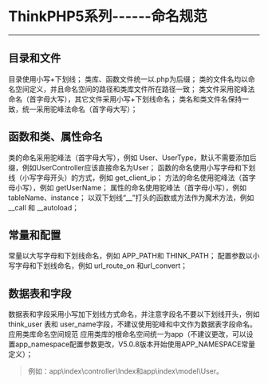 ﻿# ThinkPHP5系列------命名规范
---

## 目录和文件
目录使用小写+下划线；
类库、函数文件统一以.php为后缀；
类的文件名均以命名空间定义，并且命名空间的路径和类库文件所在路径一致；
类文件采用驼峰法命名（首字母大写），其它文件采用小写+下划线命名；
类名和类文件名保持一致，统一采用驼峰法命名（首字母大写）；
## 函数和类、属性命名
类的命名采用驼峰法（首字母大写），例如 User、UserType，默认不需要添加后缀，例如UserController应该直接命名为User；
函数的命名使用小写字母和下划线（小写字母开头）的方式，例如 get_client_ip；
方法的命名使用驼峰法（首字母小写），例如 getUserName；
属性的命名使用驼峰法（首字母小写），例如 tableName、instance；
以双下划线“__”打头的函数或方法作为魔术方法，例如 __call 和 __autoload；
## 常量和配置
常量以大写字母和下划线命名，例如 APP_PATH和 THINK_PATH；
配置参数以小写字母和下划线命名，例如 url_route_on 和url_convert；
## 数据表和字段
数据表和字段采用小写加下划线方式命名，并注意字段名不要以下划线开头，例如 think_user 表和 user_name字段，不建议使用驼峰和中文作为数据表字段命名。
应用类库命名空间规范
应用类库的根命名空间统一为app（不建议更改，可以设置app_namespace配置参数更改，V5.0.8版本开始使用APP_NAMESPACE常量定义）；
> 例如：app\index\controller\Index和app\index\model\User。